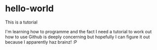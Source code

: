 # hello-world
This is a tutorial

I'm learning how to programme and the fact I need a tutorial to work out how to use Github is deeply concerning but hopefully I can figure it out because I apparently haz brainz!
:P
